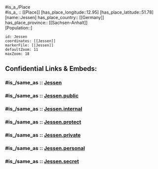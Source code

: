 ﻿---
confidential: public
isDeleted: false
location:
- 51.78
- 12.95
mapmarker: city
mapzoom:
- 7
- 12
SpocWebEntityId: 31195
tags:
- geo/City
type: City
---

#is_a_/Place  
#is_a_ :: [[Place]] 
[has_place_longitude::12.95] 
[has_place_latitude::51.78] 
[name::Jessen] 
has_place_country:: [[Germany]]  
has_place_province:: [[Sachsen-Anhalt]]  
[Population::] 



```leaflet
id: Jessen
coordinates: [[Jessen]] 
markerFile: [[Jessen]] 
defaultZoom: 11 
maxZoom: 18
```


## Confidential Links & Embeds: 

### #is_/same_as :: [Jessen](/_Standards/Earth/Continent/Europe/Europe~Central/Germany/Germany~East/Sachsen-Anhalt/counties~SA/Wittenberg/cities~Wittenberg/Jessen~Elster/City/Jessen.md) 

### #is_/same_as :: [Jessen.public](/_public/Earth/Continent/Europe/Europe~Central/Germany/Germany~East/Sachsen-Anhalt/counties~SA/Wittenberg/cities~Wittenberg/Jessen~Elster/City/Jessen.public.md) 

### #is_/same_as :: [Jessen.internal](/_internal/Earth/Continent/Europe/Europe~Central/Germany/Germany~East/Sachsen-Anhalt/counties~SA/Wittenberg/cities~Wittenberg/Jessen~Elster/City/Jessen.internal.md) 

### #is_/same_as :: [Jessen.protect](/_protect/Earth/Continent/Europe/Europe~Central/Germany/Germany~East/Sachsen-Anhalt/counties~SA/Wittenberg/cities~Wittenberg/Jessen~Elster/City/Jessen.protect.md) 

### #is_/same_as :: [Jessen.private](/_private/Earth/Continent/Europe/Europe~Central/Germany/Germany~East/Sachsen-Anhalt/counties~SA/Wittenberg/cities~Wittenberg/Jessen~Elster/City/Jessen.private.md) 

### #is_/same_as :: [Jessen.personal](/_personal/Earth/Continent/Europe/Europe~Central/Germany/Germany~East/Sachsen-Anhalt/counties~SA/Wittenberg/cities~Wittenberg/Jessen~Elster/City/Jessen.personal.md) 

### #is_/same_as :: [Jessen.secret](/_secret/Earth/Continent/Europe/Europe~Central/Germany/Germany~East/Sachsen-Anhalt/counties~SA/Wittenberg/cities~Wittenberg/Jessen~Elster/City/Jessen.secret.md)

